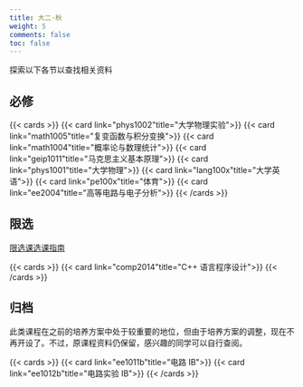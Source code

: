 ```yaml
---
title: 大二·秋
weight: 5
comments: false
toc: false
---
```

探索以下各节以查找相关资料
## 必修
<!--more-->
{{< cards >}}
{{< card link="phys1002"title="大学物理实验">}}
{{< card link="math1005"title="复变函数与积分变换">}}
{{< card link="math1004"title="概率论与数理统计">}}
{{< card link="geip1011"title="马克思主义基本原理">}}
{{< card link="phys1001"title="大学物理">}}
{{< card link="lang100x"title="大学英语">}}
{{< card link="pe100x"title="体育">}}
{{< card link="ee2004"title="高等电路与电子分析">}}
{{< /cards >}}
## 限选
[限选课选课指南](https://hoa.moe/blog/distributive-guidance-for-22/)
<!--more-->
{{< cards >}}
{{< card link="comp2014"title="C++ 语言程序设计">}}
{{< /cards >}}
## 归档
此类课程在之前的培养方案中处于较重要的地位，但由于培养方案的调整，现在不再开设了。不过，原课程资料仍保留，感兴趣的同学可以自行查阅。
<!--more-->
{{< cards >}}
{{< card link="ee1011b"title="电路 IB">}}
{{< card link="ee1012b"title="电路实验 IB">}}
{{< /cards >}}
